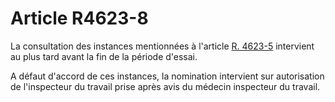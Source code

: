# Article R4623-8

La consultation des instances mentionnées à l'article [R. 4623-5][1] intervient au plus tard avant la fin de la période d'essai. 

A défaut d'accord de ces instances, la nomination intervient sur autorisation de l'inspecteur du travail prise après avis du médecin inspecteur du travail.

 [1]: /affichCodeArticle.do?cidTexte=LEGITEXT000006072050&idArticle=LEGIARTI000018492973&dateTexte=&categorieLien=cid